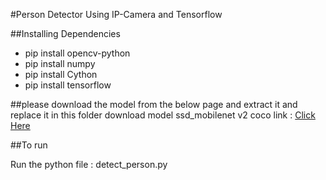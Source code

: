 #Person Detector Using IP-Camera and Tensorflow

##Installing Dependencies
* pip install opencv-python
* pip install numpy
* pip install Cython
* pip install tensorflow


##please download the model from the below page and extract it and replace it in this folder
download model ssd_mobilenet v2 coco
link : <a href="https://github.com/tensorflow/models/blob/master/research/object_detection/g3doc/detection_model_zoo.md">Click Here</a>

##To run 
<p>Run the python file : detect_person.py</p>

